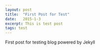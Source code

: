 ```yaml
---
layout: post
title:  "First Post for Test"
date:   2015-1-3
excerpt: This is test post
tags: test
---
```

First post for testing blog powered by Jekyll
